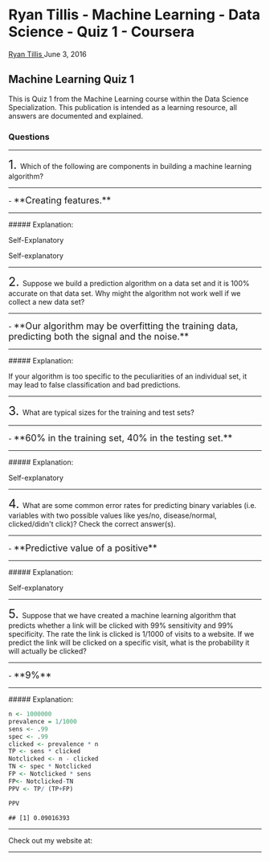 Ryan Tillis - Machine Learning - Data Science - Quiz 1 - Coursera
================
<a href="http://www.ryantillis.com"> Ryan Tillis </a>
June 3, 2016

Machine Learning Quiz 1
-----------------------

This is Quiz 1 from the Machine Learning course within the Data Science Specialization. This publication is intended as a learning resource, all answers are documented and explained.

### Questions

<hr>
<font size="+2">1. </font> Which of the following are components in building a machine learning algorithm?

<hr>
-   <font size="+1">**Creating features.**

</font>

<hr>
##### Explanation:

Self-Explanatory

Self-explanatory

<hr>
<font size="+2">2. </font> Suppose we build a prediction algorithm on a data set and it is 100% accurate on that data set. Why might the algorithm not work well if we collect a new data set?

<hr>
-   <font size="+1">**Our algorithm may be overfitting the training data, predicting both the signal and the noise.**</font>

<hr>
##### Explanation:

If your algorithm is too specific to the peculiarities of an individual set, it may lead to false classification and bad predictions.

<hr>
<font size="+2">3. </font> What are typical sizes for the training and test sets?

<hr>
-   <font size="+1"> **60% in the training set, 40% in the testing set.**

</font>

<hr>
##### Explanation:

Self-explanatory

<hr>
<font size="+2">4. </font> What are some common error rates for predicting binary variables (i.e. variables with two possible values like yes/no, disease/normal, clicked/didn't click)? Check the correct answer(s).

<hr>
-   <font size="+1">**Predictive value of a positive** </font>

<hr>
##### Explanation:

Self-explanatory

<hr>
<font size="+2">5. </font> Suppose that we have created a machine learning algorithm that predicts whether a link will be clicked with 99% sensitivity and 99% specificity. The rate the link is clicked is 1/1000 of visits to a website. If we predict the link will be clicked on a specific visit, what is the probability it will actually be clicked?

<hr>
-   <font size="+1"> **9%** </font>

<hr>
##### Explanation:

``` r
n <- 1000000
prevalence = 1/1000
sens <- .99
spec <- .99
clicked <- prevalence * n
TP <- sens * clicked
Notclicked <- n - clicked
TN <- spec * Notclicked
FP <- Notclicked * sens
FP<- Notclicked-TN
PPV <- TP/ (TP+FP)

PPV
```

    ## [1] 0.09016393

<hr>
Check out my website at: <http://www.ryantillis.com/>

<hr>

